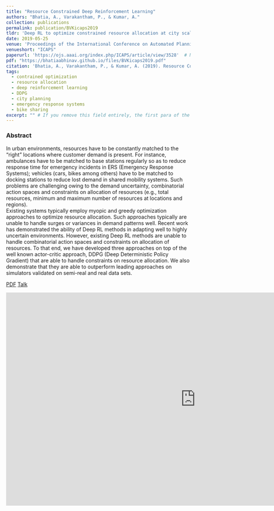 ```yaml
---
title: "Resource Constrained Deep Reinforcement Learning"
authors: "Bhatia, A., Varakantham, P., & Kumar, A."
collection: publications
permalink: publication/BVKicaps2019
tldr: 'Deep RL to optimize constrained resource allocation at city scale. Good results on realistic datasets.'
date: 2019-05-25
venue: 'Proceedings of the International Conference on Automated Planning and Scheduling'
venueshort: "ICAPS"
paperurl: 'https://ojs.aaai.org/index.php/ICAPS/article/view/3528'  # Not necessarily a PDF. Can be an arxiv link or aaai link.
pdf: "https://bhatiaabhinav.github.io/files/BVKicaps2019.pdf"
citation: 'Bhatia, A., Varakantham, P., & Kumar, A. (2019). Resource Constrained Deep Reinforcement Learning. In <i>Proceedings of the International Conference on Automated Planning and Scheduling, 29</i>(1), 610-620.'
tags:
  - contrained optimization
  - resource allocation
  - deep reinforcement learning
  - DDPG
  - city planning
  - emergency response systems
  - bike sharing
excerpt: "" # If you remove this field entirely, the first para of the content will appear as the excerpt
---
```



### Abstract
In urban environments, resources have to be constantly matched to the “right” locations where customer demand is present. For instance, ambulances have to be matched to base stations regularly so as to reduce response time for emergency incidents in ERS (Emergency Response Systems); vehicles (cars, bikes among others) have to be matched to docking stations to reduce lost demand in shared mobility systems. Such problems are challenging owing to the demand uncertainty, combinatorial action spaces and constraints on allocation of resources (e.g., total resources, minimum and maximum number of resources at locations and regions). \
Existing systems typically employ myopic and greedy optimization approaches to optimize resource allocation. Such approaches typically are unable to handle surges or variances in demand patterns well. Recent work has demonstrated the ability of Deep RL methods in adapting well to highly uncertain environments. However, existing Deep RL methods are unable to handle combinatorial action spaces and constraints on allocation of resources. To that end, we have developed three approaches on top of the well known actor-critic approach, DDPG (Deep Deterministic Policy Gradient) that are able to handle constraints on resource allocation. We also demonstrate that they are able to outperform leading approaches on simulators validated on semi-real and real data sets.

<!-- Should be a pdf link: -->
[PDF](https://bhatiaabhinav.github.io/files/BVKicaps2019.pdf)
[Talk](https://www.youtube.com/embed/qGLRxfKD40s?start=2529&end=3816)

<iframe width="1034" height="582" src="https://www.youtube.com/embed/qGLRxfKD40s?start=2529&end=3816" title="YouTube video player" frameborder="0" allow="accelerometer; autoplay; clipboard-write; encrypted-media; gyroscope; picture-in-picture" allowfullscreen></iframe>
